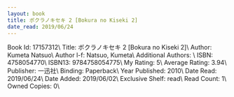 ```yaml
---
layout: book
title: ボクラノキセキ 2 [Bokura no Kiseki 2]
date_read: 2019/06/24
---
```


Book Id: 17157312\ 
Title: ボクラノキセキ 2 [Bokura no Kiseki 2]\ 
Author: Kumeta Natsuo\ 
Author l-f: Natsuo, Kumeta\ 
Additional Authors: \ 
ISBN: 4758054770\ 
ISBN13: 9784758054775\ 
My Rating: 5\ 
Average Rating: 3.94\ 
Publisher: 一迅社\ 
Binding: Paperback\ 
Year Published: 2010\ 
Date Read: 2019/06/24\ 
Date Added: 2019/06/02\ 
Exclusive Shelf: read\ 
Read Count: 1\ 
Owned Copies: 0\ 

